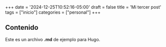 +++
date = '2024-12-25T10:52:16-05:00'
draft = false
title = 'Mi tercer post'
tags = ["inicio"]
categories = ["personal"]
+++

## Contenido

Este es un archivo **.md** de ejemplo para Hugo.